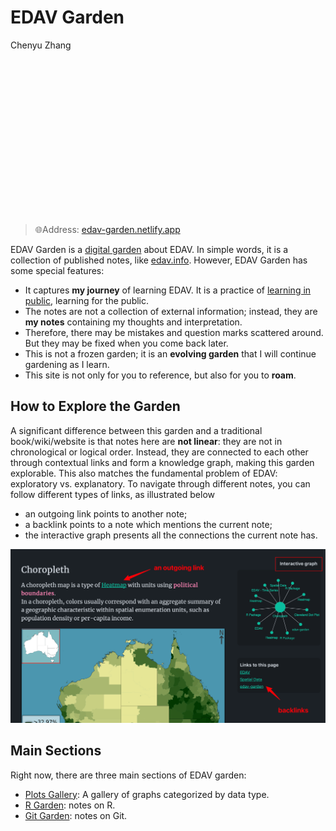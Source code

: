 # EDAV Garden

Chenyu Zhang

<center>
<input type="checkbox" id="logo" checked>
<label for="logo">
<div class="logo-wrapper">
<div class="logo">
</div>
</div>
</label>
</center>

> 🌐Address: [edav-garden.netlify.app](https://edav-garden.netlify.app)

EDAV Garden is a [digital garden](https://github.com/MaggieAppleton/digital-gardeners) about EDAV.
In simple words, it is a collection of published notes, like [edav.info](https://edav.info).
However, EDAV Garden has some special features:

- It captures **my journey** of learning EDAV. It is a practice of [learning in public](https://www.swyx.io/learn-in-public/), learning for the public.
- The notes are not a collection of external information; instead, they are **my notes** containing my thoughts and interpretation.
- Therefore, there may be mistakes and question marks scattered around. But they may be fixed when you come back later.
- This is not a frozen garden; it is an **evolving garden** that I will continue gardening as I learn.
- This site is not only for you to reference, but also for you to **roam**.

## How to Explore the Garden

A significant difference between this garden and a traditional book/wiki/website is that notes here are **not linear**: they are not in chronological or logical order. Instead, they are connected to each other through contextual links and form a knowledge graph, making this garden explorable. This also matches the fundamental problem of EDAV: exploratory vs. explanatory. To navigate through different notes, you can follow different types of links, as illustrated below

- an outgoing link points to another note;
- a backlink points to a note which mentions the current note;
- the interactive graph presents all the connections the current note has.

![](resources/edav_garden/screenshot.png)

## Main Sections

Right now, there are three main sections of EDAV garden:

- [Plots Gallery](https://edav-garden.netlify.app/#plots-gallery): A gallery of graphs categorized by data type.
- [R Garden](https://edav-garden.netlify.app/#r-garden): notes on R.
- [Git Garden](https://edav-garden.netlify.app/#git-garden): notes on Git.

<style type="text/css">
    /* Logo */
    input#logo {
      height: 0;
      width: 0;
      border: none;
      outline: none;
      display: none;
    }
    #logo:checked + label .logo {
        background: url('https://raw.githubusercontent.com/zcysxy/edav-garden/main/logo-tidy.svg');
        background-size: cover;
    }
    #logo + label .logo {
        background: transparent;
    }
    .logo-wrapper, 
    .logo {
        width: 250px;
        height: 250px;
        border: none;
        box-shadow: none;
    }

    .logo-wrapper { position: relative; }
    .logo-wrapper:before {
        content: "";
        position: absolute;
        left: 0;
        right: 0;
        width: 250px;
        height: 250px;
        /*background: url('https://raw.githubusercontent.com/zcysxy/edav-garden/main/logo-3d.png');*/
        animation: logoChange 0.01s infinite;
        animation-play-state: paused;
        background-size: cover;
    }
    #logo:checked + label .logo-wrapper:before {
        animation-play-state: running;
        background-size: cover;
        opacity: 0;
    }

    @keyframes logoChange {
        0.01%, 25% {
            background: url('https://raw.githubusercontent.com/zcysxy/edav-garden/main/logo-3d.png') no-repeat;
            background-size: cover;
        }
        25.01%, 50% {
            background: url('https://raw.githubusercontent.com/zcysxy/edav-garden/main/logo-garden.svg') no-repeat;
            background-size: cover;
        }
        50.01%, 75% {
            background: url('https://raw.githubusercontent.com/zcysxy/edav-garden/main/logo-ggplot.svg') no-repeat;
            background-size: cover;
        }
            75.01%, 100% {
            background: url('https://raw.githubusercontent.com/zcysxy/edav-garden/main/logo.svg') no-repeat;
            background-size: cover;
        }
    }
    
    .logo-wrapper {
      filter: drop-shadow(0px 10px 10px rgba(0,0,0, 0.5)) drop-shadow(0px 10px 30px rgba(100,100,100,0.2)) ;
    }
</style>
